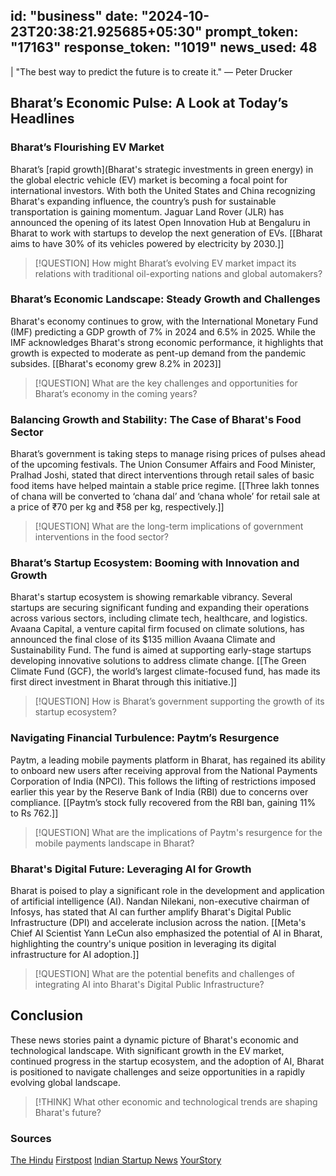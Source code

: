 
id: "business"
date: "2024-10-23T20:38:21.925685+05:30"
prompt_token: "17163"
response_token: "1019"
news_used: 48
------
| "The best way to predict the future is to create it." — Peter Drucker

## Bharat’s Economic Pulse: A Look at Today’s Headlines

### Bharat’s Flourishing EV Market 

Bharat’s [rapid growth](Bharat's strategic investments in green energy) in the global electric vehicle (EV) market is becoming a focal point for international investors. With both the United States and China recognizing Bharat's expanding influence, the country’s push for sustainable transportation is gaining momentum. Jaguar Land Rover (JLR) has announced the opening of its latest Open Innovation Hub at Bengaluru in Bharat to work with startups to develop the next generation of EVs. [[Bharat aims to have 30% of its vehicles powered by electricity by 2030.]]

> [!QUESTION] 
> How might Bharat’s evolving EV market impact its relations with traditional oil-exporting nations and global automakers?

### Bharat’s Economic Landscape: Steady Growth and Challenges 

Bharat's economy continues to grow, with the International Monetary Fund (IMF) predicting a GDP growth of 7% in 2024 and 6.5% in 2025. While the IMF acknowledges Bharat's strong economic performance, it highlights that growth is expected to moderate as pent-up demand from the pandemic subsides. [[Bharat's economy grew 8.2% in 2023]]

> [!QUESTION] 
> What are the key challenges and opportunities for Bharat’s economy in the coming years?

### Balancing Growth and Stability: The Case of Bharat's Food Sector

Bharat’s government is taking steps to manage rising prices of pulses ahead of the upcoming festivals. The Union Consumer Affairs and Food Minister, Pralhad Joshi, stated that direct interventions through retail sales of basic food items have helped maintain a stable price regime. [[Three lakh tonnes of chana will be converted to ‘chana dal’ and ‘chana whole’ for retail sale at a price of ₹70 per kg and ₹58 per kg, respectively.]]

> [!QUESTION]
> What are the long-term implications of government interventions in the food sector?

###  Bharat’s Startup Ecosystem: Booming with Innovation and Growth

Bharat's startup ecosystem is showing remarkable vibrancy. Several startups are securing significant funding and expanding their operations across various sectors, including climate tech, healthcare, and logistics. Avaana Capital, a venture capital firm focused on climate solutions, has announced the final close of its $135 million Avaana Climate and Sustainability Fund. The fund is aimed at supporting early-stage startups developing innovative solutions to address climate change. [[The Green Climate Fund (GCF), the world’s largest climate-focused fund, has made its first direct investment in Bharat through this initiative.]]

> [!QUESTION]
> How is Bharat’s government supporting the growth of its startup ecosystem?

### Navigating Financial Turbulence: Paytm’s Resurgence 

Paytm, a leading mobile payments platform in Bharat, has regained its ability to onboard new users after receiving approval from the National Payments Corporation of India (NPCI). This follows the lifting of restrictions imposed earlier this year by the Reserve Bank of India (RBI) due to concerns over compliance.  [[Paytm’s stock fully recovered from the RBI ban, gaining 11% to Rs 762.]]

> [!QUESTION]
> What are the implications of Paytm's resurgence for the mobile payments landscape in Bharat?

###  Bharat's Digital Future: Leveraging AI for Growth

Bharat is poised to play a significant role in the development and application of artificial intelligence (AI). Nandan Nilekani, non-executive chairman of Infosys, has stated that AI can further amplify Bharat's Digital Public Infrastructure (DPI) and accelerate inclusion across the nation.  [[Meta's Chief AI Scientist Yann LeCun also emphasized the potential of AI in Bharat, highlighting the country's unique position in leveraging its digital infrastructure for AI adoption.]]

> [!QUESTION] 
> What are the potential benefits and challenges of integrating AI into Bharat's Digital Public Infrastructure?

##  Conclusion

These news stories paint a dynamic picture of Bharat's economic and technological landscape. With significant growth in the EV market, continued progress in the startup ecosystem, and the adoption of AI, Bharat is positioned to navigate challenges and seize opportunities in a rapidly evolving global landscape.  

> [!THINK]
> What other economic and technological trends are shaping Bharat's future?

### Sources

[The Hindu](https://www.thehindu.com/)
[Firstpost](https://www.firstpost.com/)
[Indian Startup News](https://indianstartupnews.com/)
[YourStory](https://yourstory.com/) 

